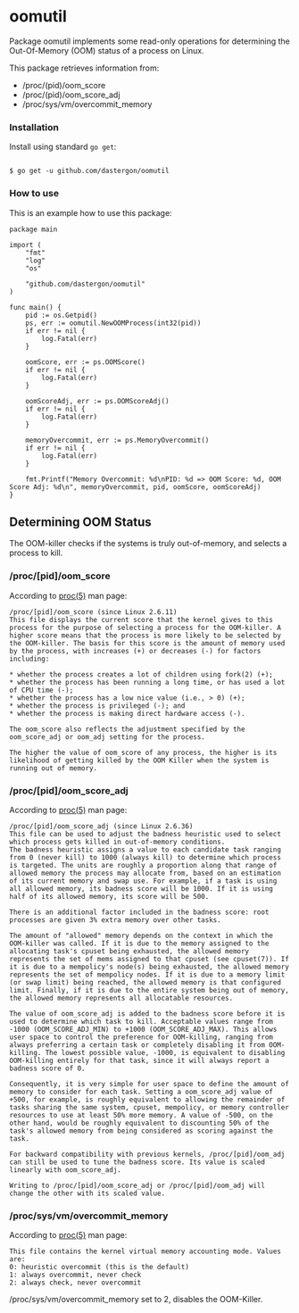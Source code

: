 # oomutil
Package oomutil implements some read-only operations for determining the Out-Of-Memory (OOM) status of a process on Linux.

This package retrieves information from:
* /proc/(pid)/oom_score
* /proc/(pid)/oom_score_adj
* /proc/sys/vm/overcommit_memory

### Installation
Install using standard `go get`:

```shell

$ go get -u github.com/dastergon/oomutil

```

### How to use

This is an example how to use this package:

```golang
package main

import (
	"fmt"
	"log"
	"os"

	"github.com/dastergon/oomutil"
)

func main() {
	pid := os.Getpid()
	ps, err := oomutil.NewOOMProcess(int32(pid))
	if err != nil {
		log.Fatal(err)
	}

	oomScore, err := ps.OOMScore()
	if err != nil {
		log.Fatal(err)
	}

	oomScoreAdj, err := ps.OOMScoreAdj()
	if err != nil {
		log.Fatal(err)
	}

	memoryOvercommit, err := ps.MemoryOvercommit()
	if err != nil {
		log.Fatal(err)
	}

	fmt.Printf("Memory Overcommit: %d\nPID: %d => OOM Score: %d, OOM Score Adj: %d\n", memoryOvercommit, pid, oomScore, oomScoreAdj)
}

```

## Determining OOM Status
The OOM-killer checks if the systems is truly out-of-memory, and selects a process to kill.

### /proc/[pid]/oom_score
According to [proc(5)](https://linux.die.net/man/5/proc) man page:
```
/proc/[pid]/oom_score (since Linux 2.6.11)
This file displays the current score that the kernel gives to this process for the purpose of selecting a process for the OOM-killer. A higher score means that the process is more likely to be selected by the OOM-killer. The basis for this score is the amount of memory used by the process, with increases (+) or decreases (-) for factors including:

* whether the process creates a lot of children using fork(2) (+);
* whether the process has been running a long time, or has used a lot of CPU time (-);
* whether the process has a low nice value (i.e., > 0) (+);
* whether the process is privileged (-); and
* whether the process is making direct hardware access (-).

The oom_score also reflects the adjustment specified by the oom_score_adj or oom_adj setting for the process.

The higher the value of oom_score of any process, the higher is its likelihood of getting killed by the OOM Killer when the system is running out of memory.
```

### /proc/[pid]/oom_score_adj
According to [proc(5)](https://linux.die.net/man/5/proc) man page:

```
/proc/[pid]/oom_score_adj (since Linux 2.6.36)
This file can be used to adjust the badness heuristic used to select which process gets killed in out-of-memory conditions.
The badness heuristic assigns a value to each candidate task ranging from 0 (never kill) to 1000 (always kill) to determine which process is targeted. The units are roughly a proportion along that range of allowed memory the process may allocate from, based on an estimation of its current memory and swap use. For example, if a task is using all allowed memory, its badness score will be 1000. If it is using half of its allowed memory, its score will be 500.

There is an additional factor included in the badness score: root processes are given 3% extra memory over other tasks.

The amount of "allowed" memory depends on the context in which the OOM-killer was called. If it is due to the memory assigned to the allocating task's cpuset being exhausted, the allowed memory represents the set of mems assigned to that cpuset (see cpuset(7)). If it is due to a mempolicy's node(s) being exhausted, the allowed memory represents the set of mempolicy nodes. If it is due to a memory limit (or swap limit) being reached, the allowed memory is that configured limit. Finally, if it is due to the entire system being out of memory, the allowed memory represents all allocatable resources.

The value of oom_score_adj is added to the badness score before it is used to determine which task to kill. Acceptable values range from -1000 (OOM_SCORE_ADJ_MIN) to +1000 (OOM_SCORE_ADJ_MAX). This allows user space to control the preference for OOM-killing, ranging from always preferring a certain task or completely disabling it from OOM-killing. The lowest possible value, -1000, is equivalent to disabling OOM-killing entirely for that task, since it will always report a badness score of 0.

Consequently, it is very simple for user space to define the amount of memory to consider for each task. Setting a oom_score_adj value of +500, for example, is roughly equivalent to allowing the remainder of tasks sharing the same system, cpuset, mempolicy, or memory controller resources to use at least 50% more memory. A value of -500, on the other hand, would be roughly equivalent to discounting 50% of the task's allowed memory from being considered as scoring against the task.

For backward compatibility with previous kernels, /proc/[pid]/oom_adj can still be used to tune the badness score. Its value is scaled linearly with oom_score_adj.

Writing to /proc/[pid]/oom_score_adj or /proc/[pid]/oom_adj will change the other with its scaled value.
```

### /proc/sys/vm/overcommit_memory
According to [proc(5)](https://linux.die.net/man/5/proc) man page:
```
This file contains the kernel virtual memory accounting mode. Values are:
0: heuristic overcommit (this is the default)
1: always overcommit, never check
2: always check, never overcommit
```
/proc/sys/vm/overcommit_memory set to 2, disables the OOM-Killer.
